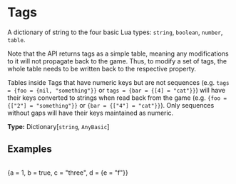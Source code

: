 # Tags

A dictionary of string to the four basic Lua types: `string`, `boolean`, `number`, `table`.

Note that the API returns tags as a simple table, meaning any modifications to it will not propagate back to the game. Thus, to modify a set of tags, the whole table needs to be written back to the respective property.

Tables inside Tags that have numeric keys but are not sequences (e.g. `tags = {foo = {nil, "something"}}` or `tags = {bar = {[4] = "cat"}}`) will have their keys converted to strings when read back from the game (e.g. `{foo = {["2"] = "something"}}` or `{bar = {["4"] = "cat"}}`). Only sequences without gaps will have their keys maintained as numeric.

**Type:** Dictionary[`string`, `AnyBasic`]

## Examples

```
```
{a = 1, b = true, c = "three", d = {e = "f"}}
```
```

